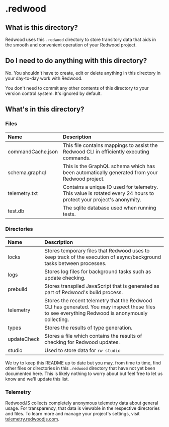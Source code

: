 # .redwood

## What is this directory?

Redwood uses this `.redwood` directory to store transitory data that aids in the smooth and convenient operation of your Redwood project.

## Do I need to do anything with this directory?

No. You shouldn't have to create, edit or delete anything in this directory in your day-to-day work with Redwood.

You don't need to commit any other contents of this directory to your version control system. It's ignored by default.

## What's in this directory?

### Files

| Name              | Description                                                                                                        |
| :---------------- | :----------------------------------------------------------------------------------------------------------------- |
| commandCache.json | This file contains mappings to assist the Redwood CLI in efficiently executing commands.                           |
| schema.graphql    | This is the GraphQL schema which has been automatically generated from your Redwood project.                       |
| telemetry.txt     | Contains a unique ID used for telemetry. This value is rotated every 24 hours to protect your project's anonymity. |
| test.db           | The sqlite database used when running tests.                                                                       |

### Directories

| Name        | Description                                                                                                                                      |
| :---------- | :----------------------------------------------------------------------------------------------------------------------------------------------- |
| locks       | Stores temporary files that Redwood uses to keep track of the execution of async/background tasks between processes.                             |
| logs        | Stores log files for background tasks such as update checking.                                                                                   |
| prebuild    | Stores transpiled JavaScript that is generated as part of Redwood's build process.                                                               |
| telemetry   | Stores the recent telemetry that the Redwood CLI has generated. You may inspect these files to see everything Redwood is anonymously collecting. |
| types       | Stores the results of type generation.                                                                                                           |
| updateCheck | Stores a file which contains the results of checking for Redwood updates.                                                                        |
| studio      | Used to store data for `rw studio`                                                                                                               |

We try to keep this README up to date but you may, from time to time, find other files or directories in this `.redwood` directory that have not yet been documented here. This is likely nothing to worry about but feel free to let us know and we'll update this list.

### Telemetry

RedwoodJS collects completely anonymous telemetry data about general usage. For transparency, that data is viewable in the respective directories and files. To learn more and manage your project's settings, visit [telemetry.redwoodjs.com](https://telemetry.redwoodjs.com).

